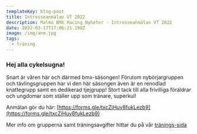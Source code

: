 ```yaml
---
templateKey: blog-post
title: Intresseanmälan VT 2022
description: Malmö BMX Racing Nyheter - Intresseanmälan VT 2022
date: 2022-03-17T17:06:21.190Z
image: /img/anm.jpg
tags:
  - träning
---
```


### Hej alla cykelsugna!
Snart är våren här och därmed bmx-säsongen!
Förutom nybörjargruppen och tävlingsgruppen har vi den här säsongen även är en renodlad knattegrupp samt en dedikerad tjejgrupp! Stort tack till alla frivilliga föräldrar och ungdomar som ställer upp som tränare, superkul!  

Anmälan gör du här: [https://forms.gle/txcZiHuv8fukLezb9](https://forms.gle/txcZiHuv8fukLezb9)  

Mer info om grupperna samt träningsavgifter hittar du på vår [tränings-sida](/traning)
